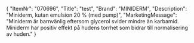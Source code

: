 {
  "ItemNr": "070696",
  "Title": "test",
  "Brand": "MINIDERM",
  "Description": "Miniderm, kutan emulsion 20 % (med pump)",
  "MarketingMessage": "Miniderm är barnvänlig eftersom glycerol svider mindre än karbamid. Miniderm har positiv effekt på hudens torrhet som bidrar till normalisering av huden."
}